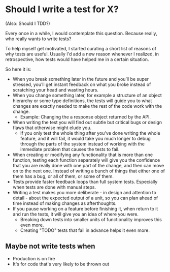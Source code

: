 # Should I write a test for X?

(Also: Should I TDD?)

Every once in a while, I would contemplate this question.
Because really, who really wants to write tests?

To help myself get motivated, I started curating a short list of reasons of why tests are useful.
Usually I'd add a new reason whenever I realized, in retrospective, how tests would have helped me in a certain situation.

So here it is:

* When you break something later in the future and you’ll be super stressed, you’ll get instant feedback on what you broke instead of scratching your head and wasting hours.
* When you change something later, for example a structure of an object hierarchy or some type definitions, the tests will guide you to what changes are exactly needed to make the rest of the code work with the change.
  * Example: Changing the a response object returned by the API.
* When writing the test you will find out subtle but critical bugs or design flaws that otherwise might elude you.
  * If you only test the whole thing after you've done writing the whole feature, and it will fail, it would take you much longer to debug through the parts of the system instead of working with the immediate problem that causes the tests to fail.
* When creating or modifying any functionality that is more than one function, testing each function separately will give you the confidence that you are really done with one part of the change, and then can move on to the next one. Instead of writing a bunch of things that either one of them has a bug, or all of them, or some of them.
* Tests provide faster feedback loops than full system tests. Especially when tests are done with manual steps.
* Writing a test makes you more deliberate - in design and attention to detail - about the expected output of a unit, so you can plan ahead of time instead of making changes as afterthoughts.
* If you pause working on a feature before finishing it, when return to it and run the tests, it will give you an idea of where you were.
  * Breaking down tests into smaller units of functionality improves this even more.
  * Creating "TODO" tests that fail in advance helps it even more.


## Maybe not write tests when
* Production is on fire
* It's for code that's very likely to be thrown out
